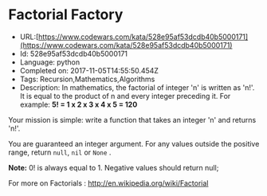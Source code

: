# Factorial Factory

 - URL:[https://www.codewars.com/kata/528e95af53dcdb40b5000171](https://www.codewars.com/kata/528e95af53dcdb40b5000171)
 - Id: 528e95af53dcdb40b5000171
 - Language: python
 - Completed on: 2017-11-05T14:55:50.454Z
 - Tags: Recursion,Mathematics,Algorithms
 - Description:
In mathematics, the factorial of integer 'n' is written as 'n!'.
It is equal to the product of n and every integer preceding it.
For example: **5! = 1 x 2 x 3 x 4 x 5 = 120**

Your mission is simple: write a function that takes an integer 'n' and returns 'n!'.

You are guaranteed an integer argument. For any values outside the positive range, return `null`, `nil` or `None` .

**Note:** 0! is always equal to 1. Negative values should return null; 

For more on Factorials : http://en.wikipedia.org/wiki/Factorial

